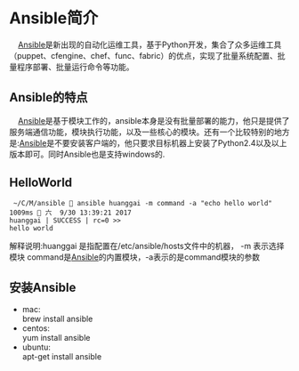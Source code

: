# <span id="desc">Ansible简介</span>
&nbsp;&nbsp;&nbsp;&nbsp;[Ansible](http://docs.ansible.com/)是新出现的自动化运维工具，基于Python开发，集合了众多运维工具（puppet、cfengine、chef、func、fabric）的优点，实现了批量系统配置、批量程序部署、批量运行命令等功能。
## <span id="tedian">Ansible的特点</span>
&nbsp;&nbsp;&nbsp;&nbsp;[Ansible](http://docs.ansible.com/)是基于模块工作的，ansible本身是没有批量部署的能力，他只是提供了服务端通信功能，模块执行功能，以及一些核心的模块。还有一个比较特别的地方是:[Ansible](http://docs.ansible.com/)是不要安装客户端的，他只要求目标机器上安装了Python2.4以及以上版本即可。同时Ansible也是支持windows的.

## <span id="helloworld">HelloWorld</span>

```shell
 ~/C/M/ansible  ansible huanggai -m command -a "echo hello world"                                                             1009ms  六  9/30 13:39:21 2017
huanggai | SUCCESS | rc=0 >>
hello world
```
解释说明:huanggai 是指配置在/etc/ansible/hosts文件中的机器， -m 表示选择模块 command是[Ansible](http://docs.ansible.com/)的内置模块，-a表示的是command模块的参数
## <span id="anzhuang">安装Ansible</span>
* mac:<br> 
brew install ansible
* centos: <br>
yum install ansible
*  ubuntu: <br>
apt-get install ansible